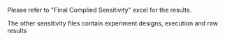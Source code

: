 Please refer to "Final Complied Sensitivity" excel for the results.

The other sensitivity files contain experiment designs, execution and raw results
